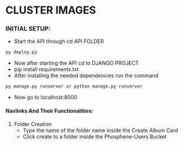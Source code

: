 #                    CLUSTER IMAGES


### INITIAL SETUP:
* Start the API through cd API FOLDER 
``` 
py deploy.py
```
* Now after starting the API cd to DJANGO PROJECT
* pip install requirements.txt
* After installing the needed dependencies run the command
```
py manage.py runserver or python manage.py runserver
```
* Now go to localhost:8000
#### Navlinks And Their Functionalities:
1. Folder Creation
    * Type the name of the folder name inside the Create Album Card
    * Click create to a folder inside the Phosphene-Users Bucket
    